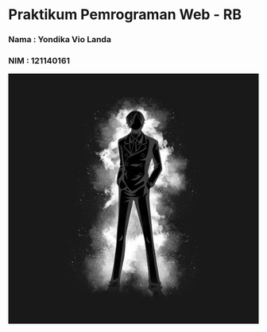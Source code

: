 # Praktikum Pemrograman Web - RB

### Nama : Yondika Vio Landa

### NIM : 121140161

![Sanji](asset%20ReadME/Shadow%20Sanji.jpeg)
